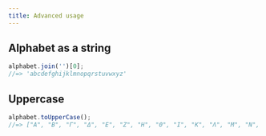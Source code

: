 ```yaml
---
title: Advanced usage
---
```


## Alphabet as a string

```js
alphabet.join('')[0];
//=> 'abcdefghijklmnopqrstuvwxyz'
```

## Uppercase

```js
alphabet.toUpperCase();
//=> ["Α", "Β", "Γ", "Δ", "Ε", "Ζ", "Η", "Θ", "Ι", "Κ", "Λ", "Μ", "Ν", "Ξ", "Ο", "Π", "Ρ", "Σ", "Τ", "Υ", "Φ", "Χ", "Ψ", "Ω"]
```
